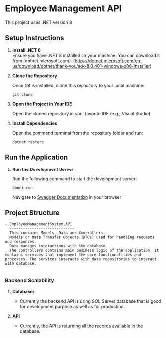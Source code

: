 # Employee Management API

This project uses .NET version 8

## Setup Instructions

1. **Install .NET 8**  
   Ensure you have .NET 8 installed on your machine. You can download it from [dotnet.microsoft.com].
   (https://dotnet.microsoft.com/en-us/download/dotnet/thank-you/sdk-8.0.401-windows-x86-installer)

2. **Clone the Repository**
    
    Once Git is installed, clone this repository to your local machine:
    ```
    git clone 
    ```

5. **Open the Project in Your IDE**
    
    Open the cloned repository in your favorite IDE (e.g., Visual Studio).

6. **Install Dependencies**

    Open the command terminal from the repository folder and run:
    ```
    dotnet restore
    ```
## Run the Application

1. **Run the Development Server**

    Run the following command to start the development server:
    ```
    donet run 
    ```
    Navigate to [Swagger Documentation](https://localhost:7130/swagger/index.html) in your browser

## Project Structure
```
- EmployeeManagementSystem.API
  -----------------------------
  This contains Models, Data and Controllers. 
  Models or Data Transfer Objects (DTOs) used for handling requests and responses. 
  Data manages interactions with the database. 
  The controllers contains main business logic of the application. It contains services that implement the core functionalities and processes. The services interacts with data repositories to interact with database.
  
 ```
### Backend Scalability

1. **Database:**
    - Currently the backend API is using SQL Server database that is good for development purpose as well as for production.
	
2. **API**
    - Currently, the API is returning all the records available in the database.
